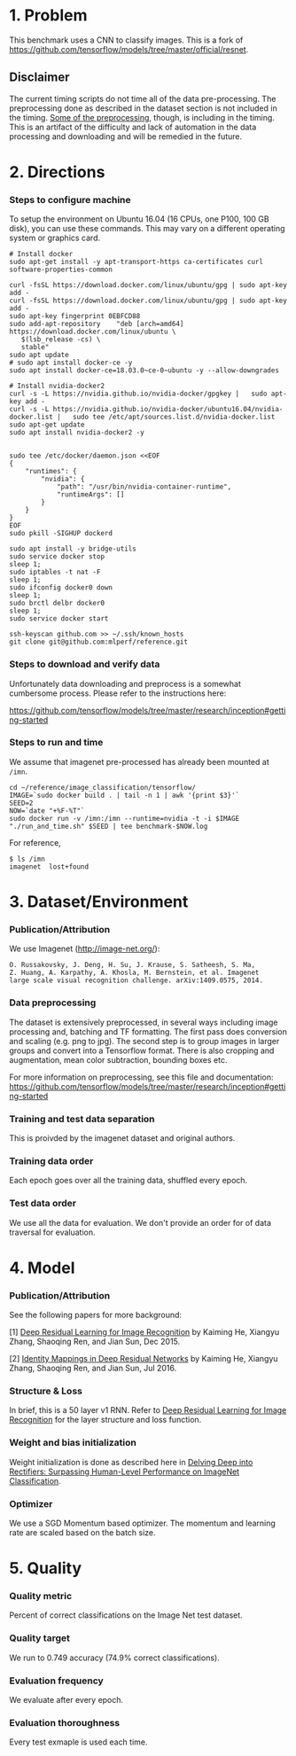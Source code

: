 # 1. Problem 
This benchmark uses a CNN to classify images. This is a fork of https://github.com/tensorflow/models/tree/master/official/resnet. 


## Disclaimer

The current timing scripts do not time all of the data pre-processing. The preprocessing done as described in the dataset section is not included in the timing. [Some of the preprocessing](https://github.com/tensorflow/models/blob/master/official/resnet/imagenet_preprocessing.py), though, is including in the timing. This is an artifact of the difficulty and lack of automation in the data processing and downloading and will be remedied in the future.  


# 2. Directions
### Steps to configure machine

To setup the environment on Ubuntu 16.04 (16 CPUs, one P100, 100 GB disk), you can use these commands. This may vary on a different operating system or graphics card.

    # Install docker
    sudo apt-get install -y apt-transport-https ca-certificates curl software-properties-common

    curl -fsSL https://download.docker.com/linux/ubuntu/gpg | sudo apt-key add -
    curl -fsSL https://download.docker.com/linux/ubuntu/gpg | sudo apt-key add -
    sudo apt-key fingerprint 0EBFCD88
    sudo add-apt-repository    "deb [arch=amd64] https://download.docker.com/linux/ubuntu \
       $(lsb_release -cs) \
       stable"
    sudo apt update
    # sudo apt install docker-ce -y
    sudo apt install docker-ce=18.03.0~ce-0~ubuntu -y --allow-downgrades

    # Install nvidia-docker2
    curl -s -L https://nvidia.github.io/nvidia-docker/gpgkey |   sudo apt-key add -
    curl -s -L https://nvidia.github.io/nvidia-docker/ubuntu16.04/nvidia-docker.list |   sudo tee /etc/apt/sources.list.d/nvidia-docker.list
    sudo apt-get update
    sudo apt install nvidia-docker2 -y


    sudo tee /etc/docker/daemon.json <<EOF
    {
        "runtimes": {
            "nvidia": {
                "path": "/usr/bin/nvidia-container-runtime",
                "runtimeArgs": []
            }
        }
    }
    EOF
    sudo pkill -SIGHUP dockerd

    sudo apt install -y bridge-utils
    sudo service docker stop
    sleep 1;
    sudo iptables -t nat -F
    sleep 1;
    sudo ifconfig docker0 down
    sleep 1;
    sudo brctl delbr docker0
    sleep 1;
    sudo service docker start

    ssh-keyscan github.com >> ~/.ssh/known_hosts
    git clone git@github.com:mlperf/reference.git



### Steps to download and verify data
Unfortunately data downloading and preprocess is a somewhat cumbersome process. Please refer to the instructions here:

https://github.com/tensorflow/models/tree/master/research/inception#getting-started


### Steps to run and time

We assume that imagenet pre-processed has already been mounted at `/imn`. 

    cd ~/reference/image_classification/tensorflow/
    IMAGE=`sudo docker build . | tail -n 1 | awk '{print $3}'`
    SEED=2
    NOW=`date "+%F-%T"`
    sudo docker run -v /imn:/imn --runtime=nvidia -t -i $IMAGE "./run_and_time.sh" $SEED | tee benchmark-$NOW.log

For reference, 

    $ ls /imn
    imagenet  lost+found

# 3. Dataset/Environment
### Publication/Attribution
We use Imagenet (http://image-net.org/): 
       
    O. Russakovsky, J. Deng, H. Su, J. Krause, S. Satheesh, S. Ma,
    Z. Huang, A. Karpathy, A. Khosla, M. Bernstein, et al. Imagenet
    large scale visual recognition challenge. arXiv:1409.0575, 2014.


### Data preprocessing
The dataset is extensively preprocessed, in several ways including image processing and, batching and TF formatting. The first pass does conversion and scaling (e.g. png to jpg). The second step is to group images in larger groups and convert into a Tensorflow format. There is also cropping and augmentation, mean color subtraction, bounding boxes etc.

For more information on preprocessing, see this file and documentation:
https://github.com/tensorflow/models/tree/master/research/inception#getting-started

### Training and test data separation
This is proivded by the imagenet dataset and original authors.

### Training data order
Each epoch goes over all the training data, shuffled every epoch.  

### Test data order
We use all the data for evaluation. We don't provide an order for of data traversal for evaluation.

# 4. Model
### Publication/Attribution

See the following papers for more background:

[1] [Deep Residual Learning for Image Recognition](https://arxiv.org/pdf/1512.03385.pdf) by Kaiming He, Xiangyu Zhang, Shaoqing Ren, and Jian Sun, Dec 2015.

[2] [Identity Mappings in Deep Residual Networks](https://arxiv.org/pdf/1603.05027.pdf) by Kaiming He, Xiangyu Zhang, Shaoqing Ren, and Jian Sun, Jul 2016.


### Structure & Loss

In brief, this is a 50 layer v1 RNN. Refer to [Deep Residual Learning for Image Recognition](https://arxiv.org/pdf/1512.03385.pdf) for the layer structure and loss function.


### Weight and bias initialization

Weight initialization is done as described here in [Delving Deep into Rectifiers: Surpassing Human-Level Performance on ImageNet Classification](https://arxiv.org/abs/1502.01852).


### Optimizer
We use a SGD Momentum based optimizer. The momentum and learning rate are scaled based on the batch size. 


# 5. Quality
### Quality metric
Percent of correct classifications on the Image Net test dataset. 

### Quality target
We run to 0.749 accuracy (74.9% correct classifications). 

### Evaluation frequency
We evaluate after every epoch.

### Evaluation thoroughness
Every test exmaple is used each time.
